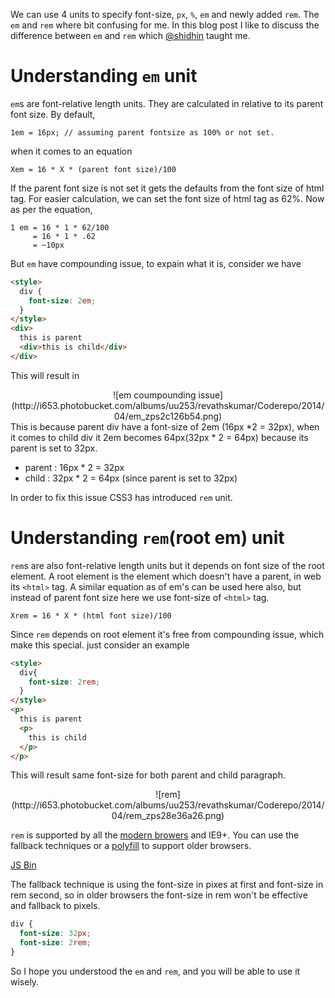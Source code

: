 <!--


---
 "CSS : Understanding em and rem for font size"
date: 2014-04-19 01:0:00 IST
updated: 2014-04-19 01:00:00 IST
categories: css
---

-->
<!DOCTYPE html>
<html>

<head>
  <title>basic-git-workflow</title>
  <meta charset="utf-8">
  <meta name="viewport" content="width=device-width, initial-scale=1.0">


  <link rel="stylesheet" href="./css/bootstrap.css">
  <link rel="stylesheet" href="./css/bootstrap.grid.css">
  <link rel="stylesheet" href="./css/bootstrap.min.css">
  <link rel="stylesheet" href="./css/bootstrap-reboot.min.css">
  <link rel="stylesheet" href="./css/bootstrap.css.map">
  <link rel="stylesheet" href="./css/blog-home.css">
  <link rel="stylesheet" href="./css/prism.css">
  <script async defer src="./css/prism.js"></script>
</head>

<body>

We can use 4 units to specify font-size, `px`, `%`, `em` and newly added `rem`. The `em` and `rem` where bit confusing for me. In this blog post I like to discuss the difference between `em` and `rem` which [@shidhin](http://twitter.com/shidhin) taught me.

# Understanding `em` unit

`em`s are font-relative length units. They are calculated in relative to its parent font size. By default,

```
1em = 16px; // assuming parent fontsize as 100% or not set.

```

when it comes to an equation

```
Xem = 16 * X * (parent font size)/100

```

If the parent font size is not set it gets the defaults from the font size of html tag. For easier calculation, we can set the font size of html tag as 62%. Now as per the equation,

```
1 em = 16 * 1 * 62/100
     = 16 * 1 * .62
     = ~10px
```

But `em` have compounding issue, to expain what it is, consider we have

```html
<style>
  div {
    font-size: 2em;
  }
</style>
<div>
  this is parent
  <div>this is child</div>
</div>
```

This will result in

<center>
![em coumpounding issue](http://i653.photobucket.com/albums/uu253/revathskumar/Coderepo/2014/04/em_zps2c126b54.png)
</center>
This is because parent div have a font-size of 2em (16px *2 = 32px), when it comes to child div it 2em becomes 64px(32px * 2 = 64px) because its parent is set to 32px.

- parent : 16px \* 2 = 32px
- child : 32px \* 2 = 64px (since parent is set to 32px)

In order to fix this issue CSS3 has introduced `rem` unit.

# Understanding `rem`(root em) unit

`rem`s are also font-relative length units but it depends on font size of the root element. A root element is the element which doesn't have a parent, in web its `<html>` tag. A similar equation as of em's can be used here also, but instead of parent font size here we use font-size of `<html>` tag.

```
Xrem = 16 * X * (html font size)/100
```

Since `rem` depends on root element it's free from compounding issue, which make this special. just consider an example

```html
<style>
  div{
    font-size: 2rem;
  }
</style>
<p>
  this is parent
  <p>
    this is child
  </p>
</p>
```

This will result same font-size for both parent and child paragraph.

<center>
![rem](http://i653.photobucket.com/albums/uu253/revathskumar/Coderepo/2014/04/rem_zps28e36a26.png)
</center>

`rem` is supported by all the [modern browers](http://caniuse.com/#search=rem) and IE9+. You can use the fallback techniques or a [polyfill](https://github.com/chuckcarpenter/REM-unit-polyfill) to support older browsers.

<a class="jsbin-embed" href="http://jsbin.com/tawux/1/embed">JS Bin</a><script src="http://static.jsbin.com/js/embed.js"></script>

The fallback technique is using the font-size in pixes at first and font-size in rem second, so in older browsers the font-size in rem won't be effective and fallback to pixels.

```css
div {
  font-size: 32px;
  font-size: 2rem;
}
```

So I hope you understood the `em` and `rem`, and you will be able to use it wisely.
